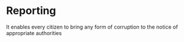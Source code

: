 # Reporting
It enables every citizen to  bring any form of corruption to the notice of appropriate authorities
